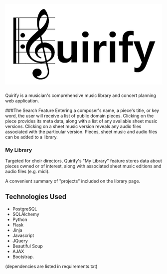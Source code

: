 # ![Quirify](/static/images/QuirifyLogo_transparent.png)

Quirify is a musician's comprehensive music library and concert planning web application. 

###The Search Feature
Entering a composer's name, a piece's title, or key word, the user will receive a list of public domain pieces. Clicking on the piece provides its meta data, along with a list of any available sheet music versions. Clicking on a sheet music version reveals any audio files associated with the particular version. Pieces, sheet music and audio files can be added to a library.


### My Library
Targeted for choir directors, Quirify's "My Library" feature stores data about pieces owned or of interest, along with associated sheet music editions and audio files (e.g. midi).

A convenient summary of "projects" included on the library page.


## <a name="technologiesused"></a>Technologies Used
* PostgreSQL
* SQLAlchemy
* Python
* Flask 
* Jinja
* Javascript
* JQuery
* Beautiful Soup
* AJAX
* Bootstrap.

(dependencies are listed in requirements.txt)

